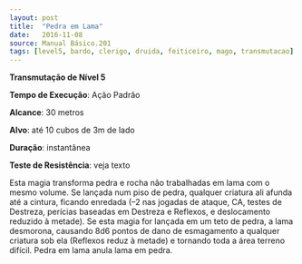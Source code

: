 ```yaml
---
layout: post
title:  "Pedra em Lama"
date:   2016-11-08
source: Manual Básico.201
tags: [level5, bardo, clerigo, druida, feiticeiro, mago, transmutacao]
---
```


**Transmutação de Nível 5**

**Tempo de Execução**: Ação Padrão

**Alcance**: 30 metros

**Alvo**: até 10 cubos de 3m de lado

**Duração**: instantânea

**Teste de Resistência**: veja texto

Esta magia transforma pedra e rocha não trabalhadas em lama com o mesmo volume. 
Se lançada num piso de pedra, qualquer criatura ali afunda até a cintura, ficando enredada
(–2 nas jogadas de ataque, CA, testes de Destreza, perícias baseadas em Destreza e Reflexos, e deslocamento reduzido à metade).
Se esta magia for lançada em um teto de pedra, a lama desmorona, causando 8d6 pontos de dano de esmagamento a qualquer criatura sob ela (Reflexos reduz à metade) e tornando toda a área terreno difícil.
Pedra em lama anula lama em pedra.